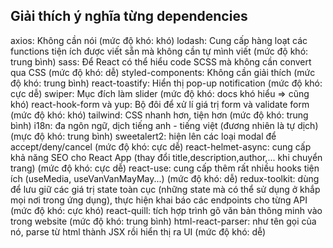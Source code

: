 ## Giải thích ý nghĩa từng dependencies

axios: Không cần nói (mức độ khó: khó)
lodash: Cung cấp hàng loạt các functions tiện ích được viết sẵn mà không cần tự mình viết (mức độ khó: trung bình)
sass: Để React có thể hiểu code SCSS mà không cần convert qua CSS (mức độ khó: dễ)
styled-components: Không cần giải thích (mức độ khó: trung bình)
react-toastify: Hiển thị pop-up notification (mức độ khó: cực dễ)
swiper: Mục đích làm slider (mức độ khó: docs khó hiểu => cũng khó)
react-hook-form và yup: Bộ đôi để xử lí giá trị form và validate form (mức độ khó: khó)
tailwind: CSS nhanh hơn, tiện hơn (mức độ khó: trung bình)
i18n: đa ngôn ngữ, dịch tiếng anh - tiếng việt (đương nhiên là tự dịch) (mực độ khó: trung bình)
sweetalert2: hiện lên các loại modal để accept/deny/cancel (mức độ khó: cực dễ)
react-helmet-async: cung cấp khả năng SEO cho React App (thay đổi title,description,author,... khi chuyển trang) (mức độ khó: cực dễ)
react-use: cung cấp thêm rất nhiều hooks tiện ích (useMedia, useVanVanMayMay...) (mức độ khó: dễ)
redux-toolkit: dùng để lưu giữ các giá trị state toàn cục (những state mà có thể sử dụng ở khắp mọi nơi trong ứng dụng), thực hiện khai báo các endpoints cho từng API (mức độ khó: cực khó)
react-quill: tích hợp trình gõ văn bản thông minh vào trong website (mức độ khó: trung bình)
html-react-parser: như tên gọi của nó, parse từ html thành JSX rồi hiển thị ra UI (mức độ khó: dễ)
